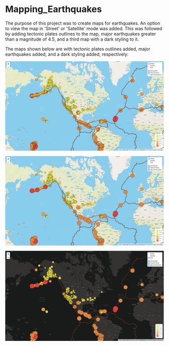 # Mapping_Earthquakes

The purpose of this project was to create maps for earthquakes. An option to view the map in 'Street' or 'Satellite' mode was added. This was followed by adding tectonic plates outlines to the map, major earthquakes greater than a magnitude of 4.5, and a third map with a dark styling to it. 

The maps shown below are with tectonic plates outlines added, major earthquakes added, and a dark styling added, respectively:

![Tectonic Plates](https://github.com/SohaT7/Mapping_Earthquakes/blob/main/Earthquake_Challenge/images/e_tectonicPlates.png)

![Major Earthquakes](https://github.com/SohaT7/Mapping_Earthquakes/blob/main/Earthquake_Challenge/images/e_majorEarthquakes.png)

![Dark Styling](https://github.com/SohaT7/Mapping_Earthquakes/blob/main/Earthquake_Challenge/images/e_darkStyle.png)

